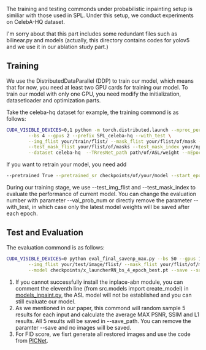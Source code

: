 The training and testing commonds under probabilistic inpainting setup is similiar with those used in SPL. Under this setup, we conduct experiments on CelebA-HQ dataset.

I'm sorry about that this part includes some redundant files such as bilinear.py and models (actually, this directory contains codes for yolov5 and we use it in our ablation study part.)

## Training
We use the DistributedDataParallel (DDP) to train our model, which means that for now, you need at least two GPU cards for training our model. To train our model with only one GPU, you need modify the initialization, datasetloader and optimization parts. 

Take the celeba-hq dataset for example, the training commond is as follows:  
```bash
CUDA_VISIBLE_DEVICES=0,1 python -m torch.distributed.launch --nproc_per_node=2 main.py \
        --bs 4 --gpus 2 --prefix SPL_celeba-hq --with_test \
        --img_flist your/train/flist/ --mask_flist your/flist/of/mask --test_img_flist your/test/flist/ \
        --test_mask_flist your/flist/of/masks --test_mask_index your/npy/file/to/form/img-mask/ \
        --dataset celeba-hq  --TRresNet_path path/of/ASL/weight --nEpochs 70
```
If you want to retrain your model, you need add 
```bash
--pretrained True --pretrained_sr checkpoints/of/your/model --start_epoch 4
```
During our training stage, we use --test_img_flist and --test_mask_index to evaluate the performance of current model. You can change the evaluation number with parameter --val_prob_num or directly remove the parameter --with_test, in which case only the latest model weights will be saved after each epoch.

## Test and Evaluation
The evaluation commond is as follows:
```bash
CUDA_VISIBLE_DEVICES=0 python eval_final_savenp_max.py --bs 50 --gpus 1 --dataset celeba-hq \
        --img_flist your/test/image/flist/ --mask_flist your/flist/of/masks --mask_index your/npy/file/to/form/img-mask/ \
        --model checkpoints/x_launcherRN_bs_4_epoch_best.pt --save --save_path ./test_results
```
1) If you cannot successfully install the inplace-abn module, you can comment the eleventh line (from src.models import create_model) in [models_inpaint.py](models_inpaint.py), the ASL model will not be established and you can still evaluate our model.
2) As we mentioned in our paper, this commond will random sample 5 results for each input and calculate the average MAX PSNR, SSIM and L1 results. All 5 results will be saved in --save_path. You can remove the paramter --save and no images will be saved.
3) For FID score, we fisrt generate all restored images and use the code from [PICNet](https://github.com/lyndonzheng/Pluralistic-Inpainting).
